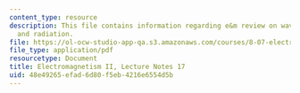 ```yaml
---
content_type: resource
description: This file contains information regarding e&m review on waves, potentials,
  and radiation.
file: https://ol-ocw-studio-app-qa.s3.amazonaws.com/courses/8-07-electromagnetism-ii-fall-2012/48e49265efad6d80f5eb4216e6554d5b_MIT8_07F12_ln17.pdf
file_type: application/pdf
resourcetype: Document
title: Electromagnetism II, Lecture Notes 17
uid: 48e49265-efad-6d80-f5eb-4216e6554d5b
---
```

